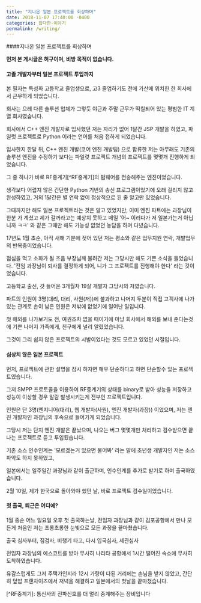 ```yaml
---
title: "지나온 일본 프로젝트를 회상하며"
date: 2018-11-07 17:40:00 -0400
categories: 잡다한-이야기
permalink: /writing/
---
```


####지나온 일본 프로젝트를 회상하며

**먼저 본 게시글은 허구이며, 비방 목적이 없습니다.**


#### 고졸 개발자부터 일본 프로젝트 투입까지

본 필자는 특성화 고등학교 졸업생으로, 고3 졸업하기도 전에 가산에 위치한 한 회사에서 근무하게 되었습니다.

회사는 으레 다른 솔루션 업체가 그렇듯 야근과 주말 근무가 떡칠되어 있는 평범한 IT 계열 회사였습니다.

회사에서 C++ 엔진 개발자로 입사했던 저는 자리가 없어 1달간 JSP 개발을 하였고, 파일럿 프로젝트로 Python 이라는 언어를 처음 접하게 되었습니다.

입사한지 한달 뒤, C++ 엔진 개발(코어 엔진 개발팀) 으로 합류한 저는 아무래도 기존의 솔루션 엔진을 수정하기 보다는 파일럿 프로젝트 개념의 프로젝트를 몇몇개 진행하게 되었습니다.

그 중 하나가 바로 RF중계기[^RF중계기]의 펌웨어를 전송해주는 엔진이었습니다.

생각보다 어렵지 않은 간단한 Python 기반의 송신 프로그램이었기에 오래 걸리지 않고 완성하였고, 거의 1달간은 별 연락 없이 정상적으로 된 줄 알고만 있었습니다.

그때까지만 해도 일본 프로젝트라는 것은 알고 있었지만, 이미 엔진 파트에는 과장님이 한분 가 계셨고 제가 갈꺼라고는 예상치 못하고 매일 '어~ 이러다가 저 일본가는거 아닙니까 ㅋㅋ' 와 같은 그때만 해도 가능성 없었던 농담을 하며 다녔습니다.

17년도 1월 초순, 아직 새해 기분에 젖어 있던 저는 평소와 같은 업무지원 연락, 개발업무의 반복중이었습니다.

점심을 먹고 소화가 될 즈음 부장님께 불려간 저는 그당시만 해도 기쁜 소식을 들었습니다.
'전임 과장님이 퇴사를 결정하게 되어, 니가 그 프로젝트를 진행해야 한다' 라는 것이었습니다.

고등학교 출신, 갓 들어온 3개월차 19살 개발자 그당시의 저였습니다.

파트의 인원이 3명(대리, 대리, 사원(저))에 불과하고 나머지 두분이 직접 고객사에 나가있는 관계로 손이 남은 인원은 저밖에 없었기에 일어난 일입니다.

첫 해외를 나가보기도 전, 여권조차 없을 때이기에 마냥 회사에서 해외를 보내 준다는것에 기쁜 나머지 가족에게, 친구에게 널리 알렸었습니다.

그것이 그리 쉽지 않은 프로젝트의 시발이었다는 것도 모르고 있었던 시절입니다.

#### 심상치 않은 일본 프로젝트
먼저, 프로젝트에 관한 설명을 잠시 하자면 매우 단순하다고 하면 단순할수 있는 프로젝트였습니다.

그저 SMPP 프로토콜을 이용하여 RF중계기의 상태를 binary로 받아 성능을 저장하고 성능이 이상할 경우 알람 발생시키는게 전부인 프로젝트입니다.

인원은 단 3명(엔지니어(대리), 웹 개발자(사원), 엔진 개발자(과장)) 이었으며, 저는 엔진 개발자인 과장님의 후속으로 들어가게 되었습니다.

그당시 저는 단지 엔진 개발은 끝났으며, 나오는 버그 몇몇개만 처리하고 검수받으면 끝나는 프로젝트로 듣고 투입됬습니다.

기존 소스 인수인계는 '모르겠는거 있으면 물어봐' 라는 말에 초년생 개발자인 저는 소스 파악도 하지 못하였고,

일본에서는 일주일간 과장님과 같이 출근하며, 인수인계를 추가로 받기로 하며 출국하였습니다.

2월 10일, 제가 한국으로 돌아와야 했던 날, 바로 프로젝트 검수일이었습니다.


#### 첫 출국, 퇴근은 어디에?
1월 중순 어느 일요일 오후 첫 출국하는날, 전임자 과장님과 같이 김포공항에서 만나 모든게 처음인 저는 초롱초롱한 눈빛으로 모든 과정을 끝마쳤습니다.

출국 심사부터, 짐검사, 비행기 타고, 다시 입국심사, 세관심사

전임자 과장님의 에스코트를 받아 무사히 나리타 공항에서 1시간 떨어진 숙소에 무사히 도착하였습니다.

유감스럽게도 그저 주택가인지라 12시 가량이 다된 거리에는 손님을 받지 않았고, 간단히 덮밥 프랜차이즈에서 저녁을 해결하고 일본에서의 첫날을 끝마쳤습니다.



<!-- 각주 및 링크 입니다 -->
\[^RF중계기]: 통신사의 전파신호를 더 멀리 중계해주는 장비입니다